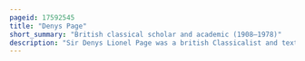 ```yaml
---
pageid: 17592545
title: "Denys Page"
short_summary: "British classical scholar and academic (1908–1978)"
description: "Sir Denys Lionel Page was a british Classicalist and textual Critic who served as the 34th Regius Professor of Greek at the University of Cambridge and the 35th Master at Jesus College Cambridge. He is best known for his critical Editions of ancient greek lyric Poets and Tragedians."
---
```

